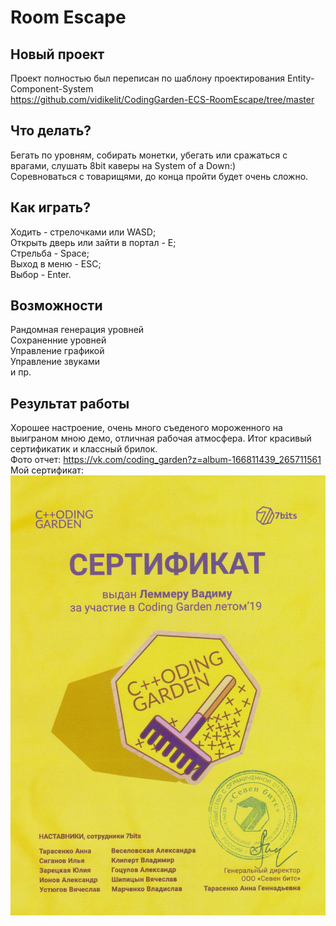 # Room Escape

## Новый проект
Проект полностью был переписан по шаблону проектирования Entity-Component-System<br/>
https://github.com/vidikelit/CodingGarden-ECS-RoomEscape/tree/master

## Что делать?
Бегать по уровням, собирать монетки, убегать или сражаться с врагами, слушать 8bit каверы на System of a Down:)<br/>
Соревноваться с товарищями, до конца пройти будет очень сложно.

## Как играть?
Ходить - стрелочками или WASD;<br/>
Открыть дверь или зайти в портал - E;<br/>
Стрельба - Space;<br/>
Выход в меню - ESC;<br/>
Выбор - Enter.

## Возможности
Рандомная генерация уровней<br/>
Сохраненние уровней<br/>
Управление графикой<br/>
Управление звуками<br/>
и пр.

## Результат работы
Хорошее настроение, очень много съеденого мороженного на выиграном мною демо, отличная рабочая атмосфера. Итог красивый сертификатик и классный брилок.<br/>
Фото отчет: https://vk.com/coding_garden?z=album-166811439_265711561<br/>
Мой сертификат: ![](/readme/certificate.jpg)

